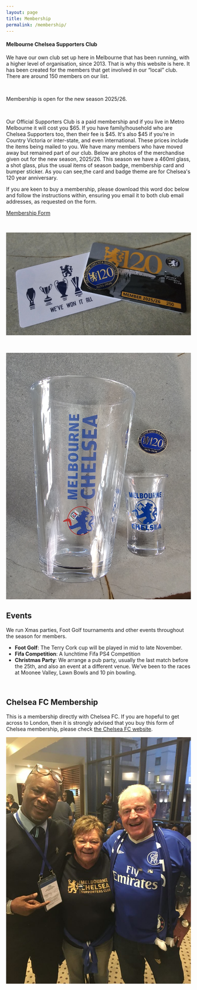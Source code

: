 ```yaml
---
layout: page
title: Membership
permalink: /membership/
---
```


#### Melbourne Chelsea Supporters Club
We have our own club set up here in Melbourne that has been running, with a higher level of organisation, since 2013. That is why this website is here. It has been created for the members that get involved in our “local” club. There are around 150 members on our list.
 
<br>

Membership is open for the new season 2025/26.

<br>

Our Official Supporters Club is a paid membership and if you live in Metro Melbourne it will cost you $65. If you have family/household  who are Chelsea Supporters too, then their fee is $45.
It's also $45 if you’re in Country Victoria or inter-state, and even international. These prices include the items being mailed to you. 
We have many members who have moved away but remained part of our club. 
Below are photos of the merchandise given out for the new season, 2025/26.
This season we have a 460ml glass, a shot glass, plus the usual items of season badge, membership card and bumper sticker.
As you can see,the card and badge theme are for Chelsea's 120 year anniversary.

If you are keen to buy a membership, please download this word doc below and follow the instructions within, ensuring you email it to both club email addresses, as requested on the form.

[Membership Form](https://github.com/Foxh0und/MCSC/raw/refs/heads/master/assets/2025.26MembershipForm_YOUR%20NAME_.docx)

<br>

![2025membershipcard.jpg](/assets/2025membershipcard.jpg)

<br>

![2025membershipbeerglass.jpg](/assets/2025membershipbeerglass.jpg)

## Events
We run Xmas parties, Foot Golf tournaments and other events throughout the season for members.

- **Foot Golf**: The Terry Cork cup will be played in mid to late November.
- **Fifa Competition**: A lunchtime Fifa PS4 Competition
- **Christmas Party**: We arrange a pub party, usually the last match before the 25th, and also an event at a different venue. We’ve been to the races at Moonee Valley, Lawn Bowls and 10 pin bowling.

<br>

## Chelsea FC Membership
This is a membership directly with Chelsea FC. If you are hopeful to get across to London, then it is strongly advised that you buy this form of Chelsea membership, please check [the Chelsea FC website](https://www.chelseafc.com/en/chelsea-official-memberships).

![membership](/assets/membership1.jpg)
